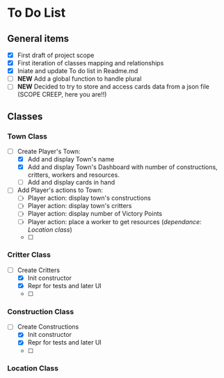 # To Do List

## General items

- [x] First draft of project scope
- [x] First iteration of classes mapping and relationships
- [x] Iniate and update To do list in Readme.md
- [ ] **NEW** Add a global function to handle plural
- [ ] **NEW** Decided to try to store and access cards data from a json file (SCOPE CREEP, here you are!!)

## Classes

### Town Class

- [ ] Create Player's Town:
    - [x] Add and display Town's name
    - [x] Add and display Town's Dashboard with number of constructions, critters, workers and resources.
    - [ ] Add and display cards in hand

- [ ] Add Player's actions to Town:
    - [ ] Player action: display town's constructions
    - [ ] Player action: display town's critters
    - [ ] Player action: display number of Victory Points
    - [ ] Player action: place a worker to get resources (*dependance: Location class*)
    - [ ] 

### Critter Class

- [ ] Create Critters
    - [x] Init constructor
    - [x] Repr for tests and later UI
    - [ ] 

### Construction Class

- [ ] Create Constructions
    - [x] Init constructor
    - [x] Repr for tests and later UI
    - [ ] 

### Location Class
